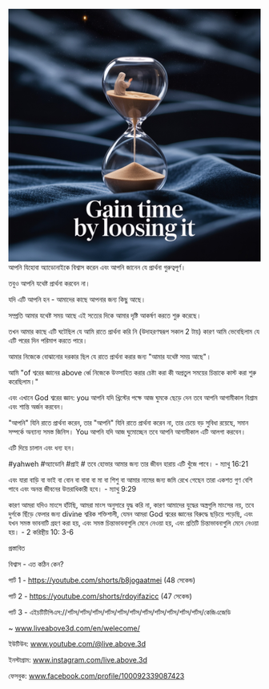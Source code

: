 ![Video cover image](../cover.jpeg)
আপনি যিহোবা অ্যাডোনাইকে বিশ্বাস করেন এবং আপনি জানেন যে প্রার্থনা গুরুত্বপূর্ণ।

তবুও আপনি যথেষ্ট প্রার্থনা করবেন না।

যদি এটি আপনি হন - আমাদের কাছে আপনার জন্য কিছু আছে।

সম্প্রতি আমার যথেষ্ট সময় আছে এই সত্যের দিকে আমার দৃষ্টি আকর্ষণ করতে শুরু করেছে।

তখন আমার কাছে এটি ঘটেছিল যে আমি রাতে প্রার্থনা করি নি (উদাহরণস্বরূপ সকাল 2 টায়) কারণ আমি ভেবেছিলাম যে এটি পরের দিন পরিমাপ করতে পারে।

আমার নিজেকে বোঝানোর দরকার ছিল যে রাতে প্রার্থনা করার জন্য "আমার যথেষ্ট সময় আছে"।

আমি "of শ্বরের জ্ঞানের above র্ধ্বে নিজেকে উত্সাহিত করার চেষ্টা করা কী অপ্রতুল সময়ের চিন্তাকে কাস্ট করা শুরু করেছিলাম।"

এবং এখানে God শ্বরের জ্ঞান: you আপনি যদি খ্রিস্টের পক্ষে আজ ঘুমকে ছেড়ে দেন তবে আপনি আগামীকাল বিশ্রাম এবং শান্তি অর্জন করবেন।

"আপনি" যিনি রাতে প্রার্থনা করেন, তার "আপনি" যিনি রাতে প্রার্থনা করেন না, তার চেয়ে বড় সুবিধা রয়েছে, সমান সম্পর্কে অন্যান্য সমস্ত জিনিস। You আপনি যদি আজ ঘুমোচ্ছেন তবে আপনি আগামীকাল এটি আলগা করবেন।

এটি দিয়ে চালান এবং ধন্য হন।

#yahweh #অ্যাডোনি #প্রাই # তবে হোভার আমার জন্য তার জীবন হারায় এটি খুঁজে পাবে। - ম্যাথু 16:21

এবং যারা বাড়ি বা ভাই বা বোন বা বাবা বা মা বা শিশু বা আমার নামের জন্য জমি রেখে গেছেন তারা একশত গুণ বেশি পাবে এবং অনন্ত জীবনের উত্তরাধিকারী হবে। - ম্যাথু 9:29


কারণ আমরা যদিও মাংসে হাঁটছি, আমরা মাংস অনুসারে যুদ্ধ করি না, কারণ আমাদের যুদ্ধের অস্ত্রগুলি মাংসের নয়, তবে দুর্গকে ছিঁড়ে ফেলার জন্য divine শ্বরিক শক্তিশালী, যেমন আমরা God শ্বরের জ্ঞানের বিরুদ্ধে ছড়িয়ে পড়েছি, এবং যখন সমস্ত ভাবনাটি গ্রহণ করা হয়, এবং সমস্ত চিন্তাভাবনাগুলি মেনে নেওয়া হয়, এবং প্রতিটি চিন্তাভাবনাগুলি মেনে নেওয়া হয়। - 2 করিন্থীয় 10: 3-6


প্রস্তাবিত

বিশ্বাস - এত কঠিন কেন?

পার্ট 1 - https://youtube.com/shorts/b8jogaatmei (48 সেকেন্ড)

পার্ট 2 - https://youtube.com/shorts/rdoyifazicc (47 সেকেন্ড)


পার্ট 3 - এইচটিটিপিএস://শর্টস/শর্টস/শর্টস/শর্টস/শর্টস/শর্টস/শর্টস/শর্টস/শর্টস/শর্টস/শর্টস/কেজিএজেডি

~ www.liveabove3d.com/en/welecome/

ইউটিউব: www.youtube.com/@live.above.3d

ইনস্টাগ্রাম: www.instagram.com/live.above.3d

ফেসবুক: www.facebook.com/profile/100092339087423








